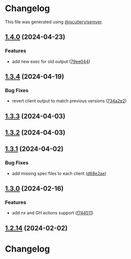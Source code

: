 # Changelog

This file was generated using [@jscutlery/semver](https://github.com/jscutlery/semver).

## [1.4.0](https://github.com/RedHatInsights/javascript-clients/compare/@redhat-cloud-services/policies-client-1.3.4...@redhat-cloud-services/policies-client-1.4.0) (2024-04-23)


### Features

* add new exec for old output ([79ee044](https://github.com/RedHatInsights/javascript-clients/commit/79ee044c77d216c71a5040405017a0a1d422cf90))

## [1.3.4](https://github.com/RedHatInsights/javascript-clients/compare/@redhat-cloud-services/policies-client-1.3.3...@redhat-cloud-services/policies-client-1.3.4) (2024-04-19)


### Bug Fixes

* revert client output to match previous versions ([734a2e2](https://github.com/RedHatInsights/javascript-clients/commit/734a2e22d1464892ca1fb3114b366435c90d1110))

## [1.3.3](https://github.com/RedHatInsights/javascript-clients/compare/@redhat-cloud-services/policies-client-1.3.2...@redhat-cloud-services/policies-client-1.3.3) (2024-04-03)

## [1.3.2](https://github.com/Hyperkid123/javascript-clients/compare/@redhat-cloud-services/policies-client-1.3.1...@redhat-cloud-services/policies-client-1.3.2) (2024-04-03)

## [1.3.1](https://github.com/RedHatInsights/javascript-clients/compare/@redhat-cloud-services/policies-client-1.3.0...@redhat-cloud-services/policies-client-1.3.1) (2024-04-02)


### Bug Fixes

* add missing spec files to each client ([d68e2ae](https://github.com/RedHatInsights/javascript-clients/commit/d68e2ae5d7d21f03cb60181c19ea12f18e9989b6))

## [1.3.0](https://github.com/RedHatInsights/javascript-clients/compare/@redhat-cloud-services/policies-client-1.2.13...@redhat-cloud-services/policies-client-1.3.0) (2024-02-16)


### Features

* add nx and GH actions support ([f744511](https://github.com/RedHatInsights/javascript-clients/commit/f744511308bf530dd53724792939e133c8d7cf22))

## [1.2.14](https://github.com/RedHatInsights/javascript-clients/compare/@redhat-cloud-services/policies-client-1.2.13...@redhat-cloud-services/policies-client-1.2.14) (2024-02-02)

# Changelog